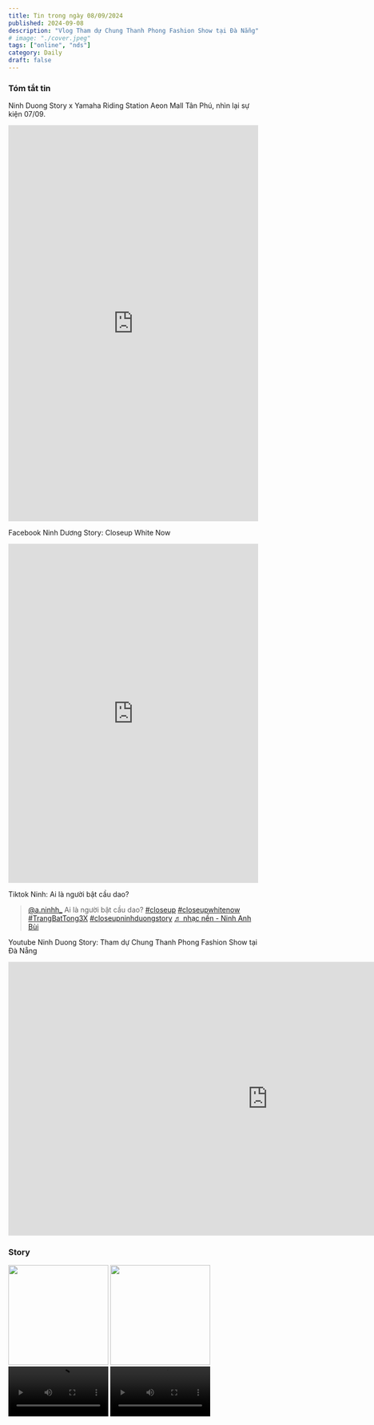 ```yaml
---
title: Tin trong ngày 08/09/2024
published: 2024-09-08
description: "Vlog Tham dự Chung Thanh Phong Fashion Show tại Đà Nẵng"
# image: "./cover.jpeg"
tags: ["online", "nds"]
category: Daily
draft: false
---
```



### Tóm tắt tin 

Ninh Duong Story x Yamaha Riding Station Aeon Mall Tân Phú, nhìn lại sự kiện 07/09.

<iframe src="https://www.facebook.com/plugins/post.php?href=https%3A%2F%2Fwww.facebook.com%2Fcongtyyamahavn%2Fposts%2Fpfbid028ZF9dnQpWJBdtHK3xmohP3rLfqK6xCVreft9tSFbnUo8Gghskj7StWX7XAtYAsfQl&width=500&show_text=true&appId=554088166442089&height=793" width="500" height="793" style="border:none;overflow:hidden" scrolling="no" frameborder="0" allowfullscreen="true" allow="autoplay; clipboard-write; encrypted-media; picture-in-picture; web-share"></iframe>


Facebook Ninh Dương Story: Closeup White Now

<iframe src="https://www.facebook.com/plugins/post.php?href=https%3A%2F%2Fwww.facebook.com%2FNinhDuongStory3616%2Fposts%2Fpfbid029Cp8kjgPhx2bsPBB1ADCrkDGuVQ825PLacRo4SxKgL6BsRjqZvQcyDM65PLYVUCil&width=500&show_text=true&appId=554088166442089&height=679" width="500" height="679" style="border:none;overflow:hidden" scrolling="no" frameborder="0" allowfullscreen="true" allow="autoplay; clipboard-write; encrypted-media; picture-in-picture; web-share"></iframe>



Tiktok Ninh: Ai là người bật cầu dao?

<blockquote class="tiktok-embed" cite="https://www.tiktok.com/@a.ninhh_/video/7412283124018629896" data-video-id="7412283124018629896" style="max-width: 605px;min-width: 325px;" > <section> <a target="_blank" title="@a.ninhh_" href="https://www.tiktok.com/@a.ninhh_?refer=embed">@a.ninhh_</a> Ai là người bật cầu dao? <a title="closeup" target="_blank" href="https://www.tiktok.com/tag/closeup?refer=embed">#closeup</a> <a title="closeupwhitenow" target="_blank" href="https://www.tiktok.com/tag/closeupwhitenow?refer=embed">#closeupwhitenow</a> <a title="trangbattong3x" target="_blank" href="https://www.tiktok.com/tag/trangbattong3x?refer=embed">#TrangBatTong3X</a> <a title="closeupninhduongstory" target="_blank" href="https://www.tiktok.com/tag/closeupninhduongstory?refer=embed">#closeupninhduongstory</a> <a target="_blank" title="♬ nhạc nền  - Ninh Anh Bùi" href="https://www.tiktok.com/music/nhạc-nền-Ninh-Anh-Bùi-7412283277521963777?refer=embed">♬ nhạc nền  - Ninh Anh Bùi</a> </section> </blockquote> <script async src="https://www.tiktok.com/embed.js"></script>



Youtube Ninh Duong Story: Tham dự Chung Thanh Phong Fashion Show tại Đà Nẵng


<iframe width="1038" height="548" src="https://www.youtube.com/embed/VG6InmgsrAw" title="Tham dự Chung Thanh Phong Fashion Show tại Đà Nẵng | Ninh Dương daily" frameborder="0" allow="accelerometer; autoplay; clipboard-write; encrypted-media; gyroscope; picture-in-picture; web-share" referrerpolicy="strict-origin-when-cross-origin" allowfullscreen></iframe>


### Story 


<img width="200" src="https://github.com/user-attachments/assets/f98aad5a-0390-4d0f-9f70-7530dc5ae552" />

<img width="200" src="https://github.com/user-attachments/assets/0b6d7fef-6616-4b73-a11d-0b26eb0c16c0" />

<video width="200" controls>
  <source type="video/mp4" src="https://github.com/user-attachments/assets/c461698c-28b8-49bb-a5af-f6475576ab20" >
</video>


<video width="200" controls>
  <source type="video/mp4" src="https://github.com/user-attachments/assets/d719d690-716f-4539-bc8b-cd55e600d4bc" >
</video>















